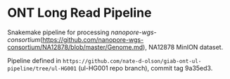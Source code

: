 # ONT Long Read Pipeline
Snakemake pipeline for processing _nanopore-wgs-consortium_(https://github.com/nanopore-wgs-consortium/NA12878/blob/master/Genome.md), NA12878 MinION dataset.

Pipeline defined in `https://github.com/nate-d-olson/giab-ont-ul-pipeline/tree/ul-HG001` (ul-HG001 repo branch), commit tag 9a35ed3.
